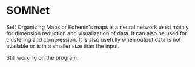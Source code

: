 # SOMNet
Self Organizing Maps or Kohenin's maps is a neural network used 
mainly for dimension reduction and visualization of data. It can also be used
for clustering and compression. It is also usefully when output data is not available 
or is in a smaller size than the input.

Still working on the program.

